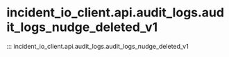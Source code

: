 # incident_io_client.api.audit_logs.audit_logs_nudge_deleted_v1

::: incident_io_client.api.audit_logs.audit_logs_nudge_deleted_v1